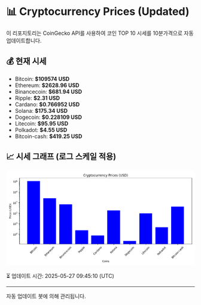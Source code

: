 
# 📊 Cryptocurrency Prices (Updated)

이 리포지토리는 CoinGecko API를 사용하여 코인 TOP 10 시세를 10분가격으로 자동 업데이트합니다.

## 💰 현재 시세
- Bitcoin: **$109574 USD**
- Ethereum: **$2628.96 USD**
- Binancecoin: **$681.94 USD**
- Ripple: **$2.31 USD**
- Cardano: **$0.766952 USD**
- Solana: **$175.34 USD**
- Dogecoin: **$0.228109 USD**
- Litecoin: **$95.95 USD**
- Polkadot: **$4.55 USD**
- Bitcoin-cash: **$419.25 USD**

## 📈 시세 그래프 (로그 스케일 적용)
![Crypto Prices](crypto_prices.png)

⏳ 업데이트 시간: 2025-05-27 09:45:10 (UTC)

---
자동 업데이트 봇에 의해 관리됩니다.
